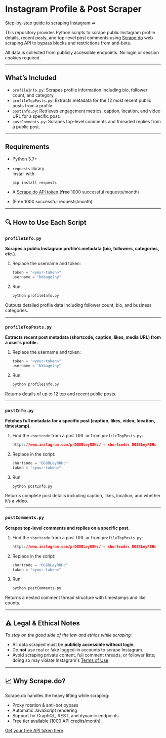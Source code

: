 # Instagram Profile & Post Scraper

[Step-by-step guide to scraping Instagram ➡](https://scrape.do/blog/instagram-scraping/)

This repository provides Python scripts to scrape public Instagram profile details, recent posts, and top-level post comments using [Scrape.do](https://scrape.do) web scraping API to bypass blocks and restrictions from anti-bots.

All data is collected from publicly accessible endpoints. No login or session cookies required.

---

## What’s Included

* `profileInfo.py`: Scrapes profile information including bio, follower count, and category.
* `profileTopPosts.py`: Extracts metadata for the 12 most recent public posts from a profile.
* `postInfo.py`: Retrieves engagement metrics, caption, location, and video URL for a specific post.
* `postComments.py`: Scrapes top-level comments and threaded replies from a public post.

---

## Requirements

* Python 3.7+
* `requests` library<br> Install with:

  ```bash
  pip install requests
  ```
* A [Scrape.do API token](https://dashboard.scrape.do/signup) (**free** 1000 successful requests/month)
* (Free 1000 successful requests/month)

---

## 🔍 How to Use Each Script

### `profileInfo.py`

**Scrapes a public Instagram profile’s metadata (bio, followers, categories, etc.).**

1. Replace the username and token:

   ```python
   token = "<your-token>"
   username = "bkbagelny"
   ```
2. Run:

   ```bash
   python profileInfo.py
   ```

Outputs detailed profile data including follower count, bio, and business categories.

---

### `profileTopPosts.py`

**Extracts recent post metadata (shortcode, caption, likes, media URL) from a user’s profile.**

1. Replace the username and token:

   ```python
   token = "<your-token>"
   username = "bkbagelny"
   ```
2. Run:

   ```bash
   python profileInfo.py
   ```

Returns details of up to 12 top and recent public posts.

---

### `postInfo.py`

**Fetches full metadata for a specific post (caption, likes, video, location, timestamp).**

1. Find the `shortcode` from a post URL or from `profileTopPosts.py`:

   ```css
   https://www.instagram.com/p/DG8BLeyR8Hc/ → shortcode: DG8BLeyR8Hc
   ```
2. Replace in the script:

   ```python
   shortcode = "DG8BLeyR8Hc"
   token = "<your-token>"
   ```
3. Run:

   ```bash
   python postInfo.py
   ```

Returns complete post details including caption, likes, location, and whether it’s a video.

---

### `postComments.py`

**Scrapes top-level comments and replies on a specific post.**

1. Find the `shortcode` from a post URL or from `profileTopPosts.py`:

   ```css
   https://www.instagram.com/p/DG8BLeyR8Hc/ → shortcode: DG8BLeyR8Hc
   ```
2. Replace in the script:

   ```python
   shortcode = "DG8BLeyR8Hc"
   token = "<your-token>"
   ```
3. Run:

   ```bash
   python postComments.py
   ```

Returns a nested comment thread structure with timestamps and like counts.

---

## ⚠️ Legal & Ethical Notes

*To stay on the good side of the law and ethics while scraping:*

* All data scraped must be **publicly accessible without login**.
* Do **not** use real or fake logged-in accounts to scrape Instagram.
* Avoid scraping private content, full comment threads, or follower lists; doing so may violate Instagram's [Terms of Use](https://help.instagram.com/581066165581870).

---

## 📈 Why Scrape.do?

Scrape.do handles the heavy lifting while scraping:

* Proxy rotation & anti-bot bypass
* Automatic JavaScript rendering
* Support for GraphQL, REST, and dynamic endpoints
* Free tier available (1000 API credits/month)

[Get your free API token here](https://dashboard.scrape.do/signup).
